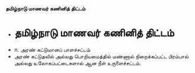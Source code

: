 **தமிழ்நாடு மாணவர் கணினித் திட்டம்**
- # தமிழ்நாடு மாணவர் கணினித் திட்டம்
- n. அரண் கட்டுமானப் பாளச்சட்டம்
- அரண் கட்டுதலில் அல்லது பொறியமைத்தில் மண்ணால் நிறைக்கப்பட்ட பிரம்பால் அல்லது உலோகப்பட்டைகளால் ஆன நீள் உருளைச்சட்டம்.

